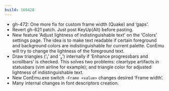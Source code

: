 ```yaml
---
build: 160428
---
```


* gh-472: One more fix for custom frame width (Quake) and ‘gaps’.
* Revert gh-621 patch. Just post KeyUp(Alt) before pasting.
* New feature ‘Adjust lightness of indistinguishable text’ on the ‘Colors’ settings page.
  The idea is to make text readable if certain foreground and background colors
  are indistinguishable for current palette. ConEmu will try to change the lightness
  of the foreground text.
* Draw triangles (‘’ and ‘’) internally if ‘Enhance progressbars and scrollbars’ is checked.
  This solves two problems: cleartype artifacts in statusbars (vim airline for example);
  and triangle color for adjusted lightness of indistinguishable text.
* New ConEmu.exe switch `-Frame <value>` changes desired ‘Frame width’.
* Many internal changes in font descriptors creation.

